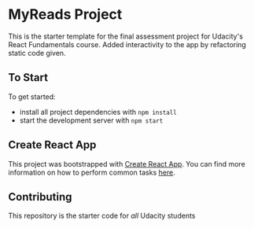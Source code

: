 # MyReads Project
This is the starter template for the final assessment project for Udacity's React Fundamentals course. Added interactivity to the app by refactoring static code given. 


## To Start
To get started:
* install all project dependencies with `npm install`
* start the development server with `npm start`


## Create React App
This project was bootstrapped with [Create React App](https://github.com/facebookincubator/create-react-app). You can find more information on how to perform common tasks [here](https://github.com/facebookincubator/create-react-app/blob/master/packages/react-scripts/template/README.md).

## Contributing
This repository is the starter code for _all_ Udacity students
